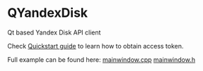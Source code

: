 # QYandexDisk
Qt based Yandex Disk API client

Check [Quickstart guide](https://yandex.ru/dev/disk/api/concepts/quickstart.html) to learn how to obtain access token.  
  
Full example can be found here: [mainwindow.cpp](https://github.com/lxxxxl/QYandexDisk/blob/main/mainwindow.cpp) [mainwindow.h](https://github.com/lxxxxl/QYandexDisk/blob/main/mainwindow.h)
